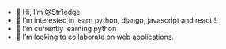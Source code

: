 - 👋 Hi, I’m @Str1edge
- 👀 I’m interested in learn python, django, javascript and react!!!
- 🌱 I’m currently learning python
- 💞️ I’m looking to collaborate on web applications.


<!---
Str1edge/Str1edge is a ✨ special ✨ repository because its `README.md` (this file) appears on your GitHub profile.
You can click the Preview link to take a look at your changes.
--->
